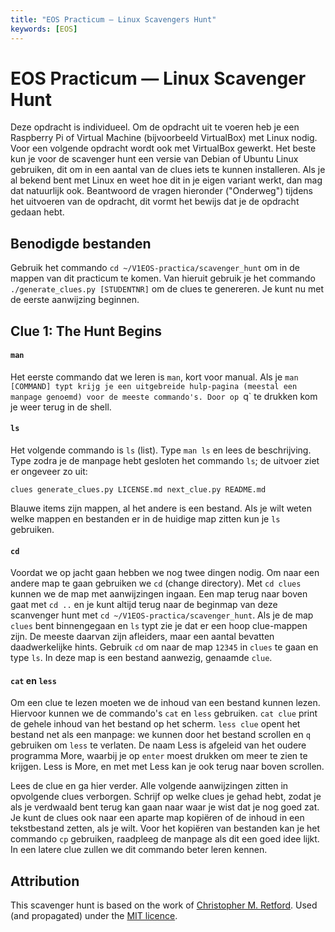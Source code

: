 ```yaml
---
title: "EOS Practicum — Linux Scavengers Hunt"
keywords: [EOS]
---
```


# EOS Practicum — Linux Scavenger Hunt

Deze opdracht is individueel. Om de opdracht uit te voeren heb je een Raspberry Pi of Virtual Machine (bijvoorbeeld VirtualBox) met Linux nodig. Voor een volgende opdracht wordt ook met VirtualBox gewerkt. Het beste kun je voor de scavenger hunt een versie van Debian of Ubuntu Linux gebruiken, dit om in een aantal van de clues iets te kunnen installeren. Als je al bekend bent met Linux en weet hoe dit in je eigen variant werkt, dan mag dat natuurlijk ook.
Beantwoord de vragen hieronder ("Onderweg") tijdens het uitvoeren van de opdracht, dit vormt het bewijs dat je de opdracht gedaan hebt.

## Benodigde bestanden
Gebruik het commando `cd ~/V1EOS-practica/scavenger_hunt` om in de mappen van dit practicum te komen. Van hieruit gebruik je het commando `./generate_clues.py [STUDENTNR]` om de clues te genereren. Je kunt nu met de eerste aanwijzing beginnen.

## Clue 1: The Hunt Begins

#### `man` ####

Het eerste commando dat we leren is `man`, kort voor manual. Als je `man [COMMAND] typt krijg je een uitgebreide hulp-pagina (meestal een manpage genoemd) voor de meeste commando's. Door op `q` te drukken kom je weer terug in de shell.

#### `ls` ####

Het volgende commando is `ls` (list). Type `man ls` en lees de beschrijving. Type zodra je de manpage hebt gesloten het commando `ls`; de uitvoer ziet er ongeveer zo uit:

    clues generate_clues.py LICENSE.md next_clue.py README.md

Blauwe items zijn mappen, al het andere is een bestand. Als je wilt weten welke mappen en bestanden er in de huidige map zitten kun je `ls` gebruiken.

#### `cd` ####

Voordat we op jacht gaan hebben we nog twee dingen nodig. Om naar een andere map te gaan gebruiken we `cd` (change directory). Met `cd clues` kunnen we de map met aanwijzingen ingaan. Een map terug naar boven gaat met `cd ..` en je kunt altijd terug naar de beginmap van deze scanvenger hunt met `cd ~/V1EOS-practica/scavenger_hunt`. Als je de map `clues` bent binnengegaan en `ls` typt zie je dat er een hoop clue-mappen zijn. De meeste daarvan zijn afleiders, maar een aantal bevatten daadwerkelijke hints. Gebruik `cd` om naar de map `12345` in `clues` te gaan en type `ls`. In deze map is een bestand aanwezig, genaamde `clue`.

#### `cat` en `less` ####

Om een clue te lezen moeten we de inhoud van een bestand kunnen lezen. Hiervoor kunnen we de commando's `cat` en `less` gebruiken. `cat clue` print de gehele inhoud van het bestand op het scherm. `less clue` opent het bestand net als een manpage: we kunnen door het bestand scrollen en `q` gebruiken om `less` te verlaten.
De naam Less is afgeleid van het oudere programma More, waarbij je op `enter` moest drukken om meer te zien te krijgen. Less is More, en met met Less kan je ook terug naar boven scrollen.

Lees de clue en ga hier verder. Alle volgende aanwijzingen zitten in opvolgende clues verborgen. Schrijf op welke clues je gehad hebt, zodat je als je verdwaald bent terug kan gaan naar waar je wist dat je nog goed zat. Je kunt de clues ook naar een aparte map kopiëren of de inhoud in een tekstbestand zetten, als je wilt. Voor het kopiëren van bestanden kan je het commando `cp` gebruiken, raadpleeg de manpage als dit een goed idee lijkt. In een latere clue zullen we dit commando beter leren kennen.

## Attribution
This scavenger hunt is based on the work of [Christopher M. Retford](https://github.com/pushingice/scavenger-hunt). Used (and propagated) under the [MIT licence](LICENCE.md).
